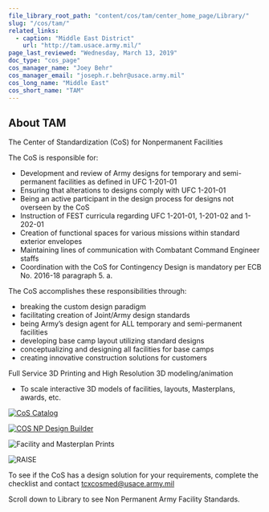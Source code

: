 ```yaml
---
file_library_root_path: "content/cos/tam/center_home_page/Library/"
slug: "/cos/tam/"
related_links:
  - caption: "Middle East District"
    url: "http://tam.usace.army.mil/"
page_last_reviewed: "Wednesday, March 13, 2019"
doc_type: "cos_page"
cos_manager_name: "Joey Behr"
cos_manager_email: "joseph.r.behr@usace.army.mil"
cos_long_name: "Middle East"
cos_short_name: "TAM"
---
```


## About TAM

The Center of Standardization (CoS) for Nonpermanent Facilities

The CoS is responsible for:

- Development and review of Army designs for temporary and semi-permanent facilities as defined in UFC 1-201-01
- Ensuring that alterations to designs comply with UFC 1-201-01
- Being an active participant in the design process for designs not overseen by the CoS
- Instruction of FEST curricula regarding UFC 1-201-01, 1-201-02 and 1-202-01
- Creation of functional spaces for various missions within standard exterior envelopes
- Maintaining lines of communication with Combatant Command Engineer staffs
- Coordination with the CoS for Contingency Design is mandatory per ECB No. 2016-18 paragraph 5. a.

The CoS accomplishes these responsibilities through:

- breaking the custom design paradigm
- facilitating creation of Joint/Army design standards
- being Army’s design agent for ALL temporary and semi-permanent facilities
- developing base camp layout utilizing standard designs
- conceptualizing and designing all facilities for base camps
- creating innovative construction solutions for customers

Full Service 3D Printing and High Resolution 3D modeling/animation

- To scale interactive 3D models of facilities, layouts, Masterplans, awards, etc.

[![CoS Catalog](/admin/images/uploads/cos-np-overview-TAM.jpg)](https://rfpwizard.mrsi.erdc.dren.mil/MRSI/content/cos/tam/center_home_page/Library/cos-npf-catalog-may2019.pdf)

[![COS NP Design Builder](/admin/images/uploads/design-builder-preview-TAM.png)](https://rfpwizard.mrsi.erdc.dren.mil/MRSI/content/cos/tam/center_home_page/Library/usace-cos-design-builder-7jan19.xlsx)

![Facility and Masterplan Prints](/admin/images/uploads/3d-facilities-and-masterplan-prints-TAM.png)

![RAISE](/admin/images/uploads/raise-3d-models-TAM.png)

To see if the CoS has a design solution for your requirements, complete the checklist and contact tcxcosmed@usace.army.mil

Scroll down to Library to see Non Permanent Army Facility Standards.
